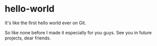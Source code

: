 # hello-world
It's like the first hello world ever on Git.

So like none before I made it especially for you guys.
See you in future projects, dear friends.
